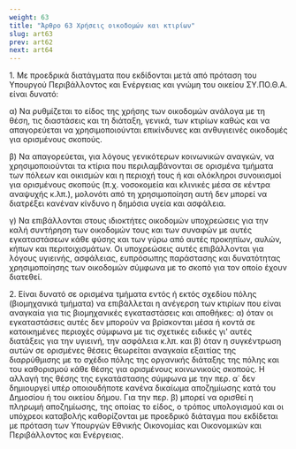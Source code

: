 ```yaml
---
weight: 63
title: "Άρθρο 63 Χρήσεις οικοδομών και κτιρίων"
slug: art63
prev: art62
next: art64
---
```


1\. Με προεδρικά διατάγματα που εκδίδονται μετά από πρόταση του Υπουργού Περιβάλλοντος και Ενέργειας και γνώμη του οικείου ΣΥ.ΠΟ.Θ.Α. είναι δυνατό:

α) Να ρυθμίζεται το είδος της χρήσης των οικοδομών ανάλογα με τη θέση, τις διαστάσεις και τη διάταξη, γενικά, των κτιρίων καθώς και να απαγορεύεται να χρησιμοποιούνται επικίνδυνες και ανθυγιεινές οικοδομές για ορισμένους σκοπούς.

β) Να απαγορεύεται, για λόγους γενικότερων κοινωνικών αναγκών, να χρησιμοποιούνται τα κτίρια που περιλαμβάνονται σε ορισμένα τμήματα των πόλεων και οικισμών και η περιοχή τους ή και ολόκληροι συνοικισμοί για ορισμένους σκοπούς (π.χ. νοσοκομεία και κλινικές μέσα σε κέντρα αναψυχής κ.λπ.), μολονότι από τη χρησιμοποίηση αυτή δεν μπορεί να διατρέξει κανέναν κίνδυνο η δημόσια υγεία και ασφάλεια.

γ) Να επιβάλλονται στους ιδιοκτήτες οικοδομών υποχρεώσεις για την καλή συντήρηση των οικοδομών τους και των συναφών με αυτές εγκαταστάσεων κάθε φύσης και των γύρω από αυτές προκηπίων, αυλών, κήπων και περιτοιχισμάτων. Οι υποχρεώσεις αυτές επιβάλλονται για λόγους υγιεινής, ασφάλειας, ευπρόσωπης παράστασης και δυνατότητας χρησιμοποίησης των οικοδομών σύμφωνα με το σκοπό για τον οποίο έχουν διατεθεί.

2\. Είναι δυνατό σε ορισμένα τμήματα εντός ή εκτός σχεδίου πόλης (βιομηχανικά τμήματα) να επιβάλλεται η ανέγερση των κτιρίων που είναι αναγκαία για τις βιομηχανικές εγκαταστάσεις και αποθήκες: α) όταν οι εγκαταστάσεις αυτές δεν μπορούν να βρίσκονται μέσα ή κοντά σε κατοικημένες περιοχές σύμφωνα με τις σχετικές ειδικές γι' αυτές διατάξεις για την υγιεινή, την ασφάλεια κ.λπ. και β) όταν η συγκέντρωση αυτών σε ορισμένες θέσεις θεωρείται αναγκαία εξαιτίας της διαρρύθμισης με το σχέδιο πόλης της οργανικής διάταξης της πόλης και του καθορισμού κάθε θέσης για ορισμένους κοινωνικούς σκοπούς. Η αλλαγή της θέσης της εγκατάστασης σύμφωνα με την περ. α΄ δεν δημιουργεί υπέρ οποιουδήποτε κανένα δικαίωμα αποζημίωσης κατά του Δημοσίου ή του οικείου δήμου. Για την περ. β) μπορεί να ορισθεί η πληρωμή αποζημίωσης, της οποίας το είδος, ο τρόπος υπολογισμού και οι υπόχρεοι καταβολής καθορίζονται με προεδρικό διάταγμα που εκδίδεται με πρόταση των Υπουργών Εθνικής Οικονομίας και Οικονομικών και Περιβάλλοντος και Ενέργειας.


